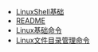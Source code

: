 - [LinuxShell基础](LinuxShell基础.md)
- [README](README.md)
- [Linux基础命令](linux基础命令.md)
- [Linux文件目录管理命令](linux文件目录管理命令.md)
